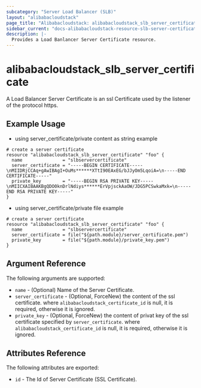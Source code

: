 ```yaml
---
subcategory: "Server Load Balancer (SLB)"
layout: "alibabacloudstack"
page_title: "Alibabacloudstack: alibabacloudstack_slb_server_certificate"
sidebar_current: "docs-alibabacloudstack-resource-slb-server-certificate"
description: |-
  Provides a Load Banlancer Server Certificate resource.
---
```


# alibabacloudstack\_slb\_server\_certificate

A Load Balancer Server Certificate is an ssl Certificate used by the listener of the protocol https.


## Example Usage

* using server_certificate/private content as string example

```
# create a server certificate
resource "alibabacloudstack_slb_server_certificate" "foo" {
  name               = "slbservercertificate"
  server_certificate = "-----BEGIN CERTIFICATE-----\nMIIDRjCCAq+gAwIBAgI+OuMs******XTtI90EAxEG/bJJyOm5LqoiA=\n-----END CERTIFICATE-----"
  private_key        = "-----BEGIN RSA PRIVATE KEY-----\nMIICXAIBAAKBgQDO0knDrlNdiys******ErVpjsckAaOW/JDG5PCSwkaMxk=\n-----END RSA PRIVATE KEY-----"
}
```

* using server_certificate/private file example

```
# create a server certificate
resource "alibabacloudstack_slb_server_certificate" "foo" {
  name               = "slbservercertificate"
  server_certificate = file("${path.module}/server_certificate.pem")
  private_key        = file("${path.module}/private_key.pem")
}
```

## Argument Reference

The following arguments are supported:

* `name` - (Optional) Name of the Server Certificate.
* `server_certificate` - (Optional, ForceNew) the content of the ssl certificate. where `alibabacloudstack_certificate_id` is null, it is required, otherwise it is ignored.
* `private_key` - (Optional, ForceNew) the content of privat key of the ssl certificate specified by `server_certificate`. where `alibabacloudstack_certificate_id` is null, it is required, otherwise it is ignored.

## Attributes Reference

The following attributes are exported:

* `id` - The Id of Server Certificate (SSL Certificate).

